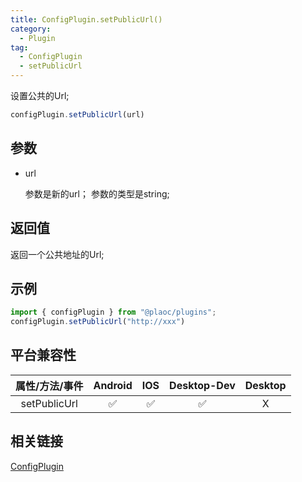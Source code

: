 ```yaml
---
title: ConfigPlugin.setPublicUrl()
category:
  - Plugin
tag:
  - ConfigPlugin
  - setPublicUrl
---
```


设置公共的Url;

```js
configPlugin.setPublicUrl(url)
```

## 参数

  - url

    参数是新的url；
    参数的类型是string;


## 返回值
  
  返回一个公共地址的Url;

## 示例
```js
import { configPlugin } from "@plaoc/plugins";
configPlugin.setPublicUrl("http://xxx")
```

## 平台兼容性

| 属性/方法/事件     | Android | IOS | Desktop-Dev | Desktop |
|:----------------:|:-------:|:---:|:-----------:|:-------:|
| setPublicUrl   | ✅      | ✅   | ✅          | X       |

## 相关链接

[ConfigPlugin](./index.md)


